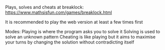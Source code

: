 Plays, solves and cheats at breaklock: https://www.mathsisfun.com/games/breaklock.html

It is recommended to play the web version at least a few times first

Modes:
  Playing is where the program asks you to solve it
  Solving is used to solve an unknown pattern
  Cheating is like playing but it aims to maximise your turns by changing the solution without contradicting itself
